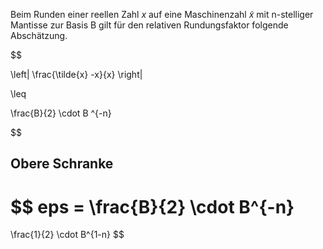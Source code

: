Beim Runden einer reellen Zahl $x$ auf eine Maschinenzahl $\tilde{x}$ mit n-stelliger Mantisse zur Basis B gilt für den relativen Rundungsfaktor folgende Abschätzung.

$$

\left|
\frac{\tilde{x} -x}{x}
\right|

\leq

\frac{B}{2} \cdot B ^{-n}

$$

## Obere Schranke

$$
eps = \frac{B}{2} \cdot B^{-n}
=
\frac{1}{2}
\cdot
B^{1-n}
$$
